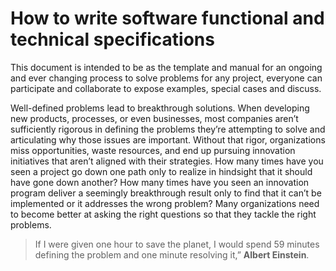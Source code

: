 # How to write software functional and technical specifications

This document is intended to be as the template and manual for an ongoing and ever changing process to solve problems for any project, everyone can participate and collaborate to expose examples, special cases and discuss.


Well-defined problems lead to breakthrough solutions. When developing new products, processes, or even businesses, most companies aren’t sufficiently rigorous in defining the problems they’re attempting to solve and articulating why those issues are important. Without that rigor, organizations miss opportunities, waste resources, and end up pursuing innovation initiatives that aren’t aligned with their strategies. How many times have you seen a project go down one path only to realize in hindsight that it should have gone down another? How many times have you seen an innovation program deliver a seemingly breakthrough result only to find that it can’t be implemented or it addresses the wrong problem? Many organizations need to become better at asking the right questions so that they tackle the right problems.


>If I were given one hour to save the planet, I would spend 59 minutes defining the problem and one minute resolving it,” **Albert Einstein**.
